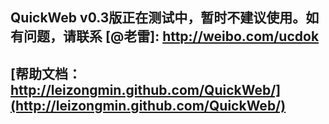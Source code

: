 ## QuickWeb v0.3版正在测试中，暂时不建议使用。如有问题，请联系 [@老雷]: http://weibo.com/ucdok

## [帮助文档：http://leizongmin.github.com/QuickWeb/](http://leizongmin.github.com/QuickWeb/)

